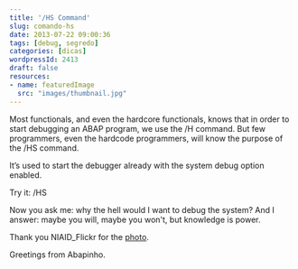 ```yaml
---
title: '/HS Command'
slug: comando-hs
date: 2013-07-22 09:00:36
tags: [debug, segredo]
categories: [dicas]
wordpressId: 2413
draft: false
resources:
- name: featuredImage
  src: "images/thumbnail.jpg"
---
```

Most functionals, and even the hardcore functionals, knows that in order to start debugging an ABAP program, we use the /H command. But few programmers, even the hardcode programmers, will know the purpose of the /HS command.

<!--more-->

It’s used to start the debugger already with the system debug option enabled.

Try it: /HS

Now you ask me: why the hell would I want to debug the system?
And I answer: maybe you will, maybe you won't, but knowledge is power.

Thank you NIAID_Flickr for the [photo][1].

Greetings from Abapinho.

   [1]: http://www.flickr.com/photos/niaid/6916074241/
